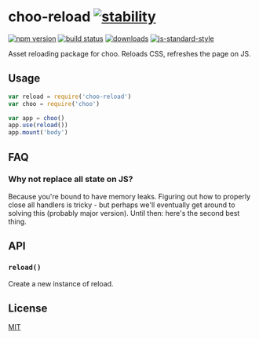 # choo-reload [![stability][0]][1]
[![npm version][2]][3] [![build status][4]][5]
[![downloads][8]][9] [![js-standard-style][10]][11]

Asset reloading package for choo. Reloads CSS, refreshes the page on JS.

## Usage
```js
var reload = require('choo-reload')
var choo = require('choo')

var app = choo()
app.use(reload())
app.mount('body')
```

## FAQ
### Why not replace all state on JS?
Because you're bound to have memory leaks. Figuring out how to properly close
all handlers is tricky - but perhaps we'll eventually get around to solving
this (probably major version). Until then: here's the second best thing.

## API
### `reload()`
Create a new instance of reload.

## License
[MIT](https://tldrlegal.com/license/mit-license)

[0]: https://img.shields.io/badge/stability-experimental-orange.svg?style=flat-square
[1]: https://nodejs.org/api/documentation.html#documentation_stability_index
[2]: https://img.shields.io/npm/v/choo-reload.svg?style=flat-square
[3]: https://npmjs.org/package/choo-reload
[4]: https://img.shields.io/travis/yoshuawuyts/choo-reload/master.svg?style=flat-square
[5]: https://travis-ci.org/yoshuawuyts/choo-reload
[6]: https://img.shields.io/codecov/c/github/yoshuawuyts/choo-reload/master.svg?style=flat-square
[7]: https://codecov.io/github/yoshuawuyts/choo-reload
[8]: http://img.shields.io/npm/dm/choo-reload.svg?style=flat-square
[9]: https://npmjs.org/package/choo-reload
[10]: https://img.shields.io/badge/code%20style-standard-brightgreen.svg?style=flat-square
[11]: https://github.com/feross/standard
